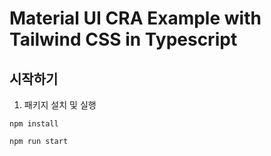 # Material UI CRA Example with Tailwind CSS in Typescript


## 시작하기

1. 패키지 설치 및 실행

```shell
npm install
```
```shell
npm run start
```
